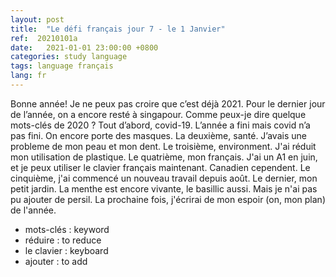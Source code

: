 ```yaml
---
layout: post
title:  "Le défi français jour 7 - le 1 Janvier"
ref:  20210101a
date:   2021-01-01 23:00:00 +0800
categories: study language
tags: language français
lang: fr
---
```


Bonne année! 
Je ne peux pas croire que c’est déjà 2021.
Pour le dernier jour de l’année, on a encore resté à singapour.
Comme peux-je dire quelque mots-clés de 2020 ?
Tout d’abord, covid-19. L’année a fini mais covid n’a pas fini. On encore porte des masques.
La deuxième, santé. J’avais une probleme de mon peau et mon dent.
Le troisième, environment. J'ai réduit mon utilisation de plastique. 
Le quatrième, mon français. J'ai un A1 en juin, et je peux utiliser le clavier français maintenant. Canadien cependent.
Le cinquième, j'ai commencé un nouveau travail depuis août.
Le dernier, mon petit jardin. La menthe est encore vivante, le basillic aussi. Mais je n'ai pas pu ajouter de persil.
La prochaine fois, j'écrirai de mon espoir (on, mon plan) de l'année. 

* mots-clés : keyword
* réduire : to reduce
* le clavier : keyboard
* ajouter : to add
